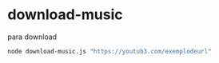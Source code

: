 # download-music

para download

```bash
node download-music.js "https://youtub3.com/exemplodeurl"
```